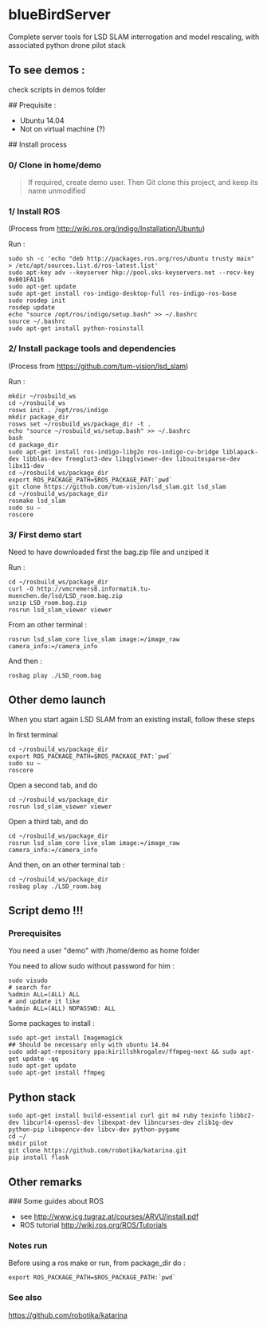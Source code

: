 # blueBirdServer
Complete server tools for LSD SLAM interrogation and model rescaling, with associated python drone pilot stack

## To see demos :

check scripts in demos folder

## Prequisite : 

* Ubuntu 14.04
* Not on virtual machine (?)

## Install process

### 0/ Clone in home/demo

> If required, create demo user. Then Git clone this project, and keep its name unmodified

### 1/ Install ROS

(Process from http://wiki.ros.org/indigo/Installation/Ubuntu)

Run :

    sudo sh -c 'echo "deb http://packages.ros.org/ros/ubuntu trusty main" > /etc/apt/sources.list.d/ros-latest.list'
    sudo apt-key adv --keyserver hkp://pool.sks-keyservers.net --recv-key 0xB01FA116
    sudo apt-get update
    sudo apt-get install ros-indigo-desktop-full ros-indigo-ros-base
    sudo rosdep init
    rosdep update
    echo "source /opt/ros/indigo/setup.bash" >> ~/.bashrc
    source ~/.bashrc
    sudo apt-get install python-rosinstall

### 2/ Install package tools and dependencies

(Process from https://github.com/tum-vision/lsd_slam)

Run :

    mkdir ~/rosbuild_ws
    cd ~/rosbuild_ws
    rosws init . /opt/ros/indigo
    mkdir package_dir
    rosws set ~/rosbuild_ws/package_dir -t .
    echo "source ~/rosbuild_ws/setup.bash" >> ~/.bashrc
    bash
    cd package_dir
    sudo apt-get install ros-indigo-libg2o ros-indigo-cv-bridge liblapack-dev libblas-dev freeglut3-dev libqglviewer-dev libsuitesparse-dev libx11-dev
    cd ~/rosbuild_ws/package_dir
    export ROS_PACKAGE_PATH=$ROS_PACKAGE_PAT:`pwd`
    git clone https://github.com/tum-vision/lsd_slam.git lsd_slam
    cd ~/rosbuild_ws/package_dir
    rosmake lsd_slam
    sudo su – 
    roscore

### 3/ First demo start

Need to have downloaded first the bag.zip file and unziped it

Run :

    cd ~/rosbuild_ws/package_dir
    curl -O http://vmcremers8.informatik.tu-muenchen.de/lsd/LSD_room.bag.zip
    unzip LSD_room.bag.zip
    rosrun lsd_slam_viewer viewer

From an other terminal :

    rosrun lsd_slam_core live_slam image:=/image_raw camera_info:=/camera_info

And then :

    rosbag play ./LSD_room.bag

## Other demo launch

When you start again LSD SLAM from an existing install, follow these steps

In first terminal

    cd ~/rosbuild_ws/package_dir
    export ROS_PACKAGE_PATH=$ROS_PACKAGE_PAT:`pwd`
    sudo su – 
    roscore

Open a second tab, and do

    cd ~/rosbuild_ws/package_dir
    rosrun lsd_slam_viewer viewer

Open a third tab, and do

    cd ~/rosbuild_ws/package_dir
    rosrun lsd_slam_core live_slam image:=/image_raw camera_info:=/camera_info

And then, on an other terminal tab :

    cd ~/rosbuild_ws/package_dir
    rosbag play ./LSD_room.bag

## Script demo !!!

### Prerequisites 

You need a user "demo" with /home/demo as home folder

You need to allow sudo without password for him : 

    sudo visudo
    # search for 
    %admin ALL=(ALL) ALL
    # and update it like 
    %admin ALL=(ALL) NOPASSWD: ALL
    
Some packages to install :

    sudo apt-get install Imagemagick 
    ## Should be necessary only with ubuntu 14.04
    sudo add-apt-repository ppa:kirillshkrogalev/ffmpeg-next && sudo apt-get update -qq
    sudo apt-get update
    sudo apt-get install ffmpeg


## Python stack

    sudo apt-get install build-essential curl git m4 ruby texinfo libbz2-dev libcurl4-openssl-dev libexpat-dev libncurses-dev zlib1g-dev python-pip libopencv-dev libcv-dev python-pygame
    cd ~/
    mkdir pilot
    git clone https://github.com/robotika/katarina.git
    pip install flask
        
        
        
## Other remarks

### Some guides about ROS

* see http://www.icg.tugraz.at/courses/ARVU/install.pdf
* ROS tutorial http://wiki.ros.org/ROS/Tutorials

### Notes run

Before using a ros make or run, from package_dir do :

    export ROS_PACKAGE_PATH=$ROS_PACKAGE_PATH:`pwd`

### See also

https://github.com/robotika/katarina
